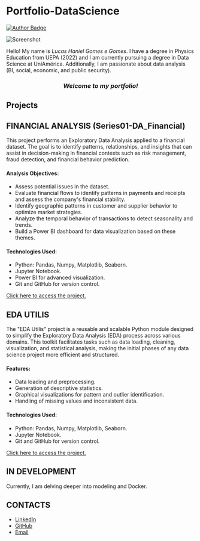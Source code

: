 # Portfolio-DataScience

<a href="https://www.linkedin.com/in/hanielgomes/" target="_blank">  
  <img src="https://img.shields.io/badge/author-hanielgomes-4F8A8B?style=flat&labelColor=F2B872&color=456173&borderRadius=20" alt="Author Badge">  
</a>  

![Screenshot](Imagens/Capa_do_Portfólio.png)  

Hello! My name is *Lucas Haniel Gomes e Gomes*. I have a degree in Physics Education from UEPA (2022) and I am currently pursuing a degree in Data Science at UniAmérica. Additionally, I am passionate about data analysis (BI, social, economic, and public security).  

<h3 align="center">
  <em><strong>Welcome to my portfolio!</strong></em>
</h3> 

## **Projects**  

## **FINANCIAL ANALYSIS (Series01-DA_Financial)**  
This project performs an Exploratory Data Analysis applied to a financial dataset. The goal is to identify patterns, relationships, and insights that can assist in decision-making in financial contexts such as risk management, fraud detection, and financial behavior prediction.  

#### **Analysis Objectives:**  

- Assess potential issues in the dataset.  
- Evaluate financial flows to identify patterns in payments and receipts and assess the company's financial stability.  
- Identify geographic patterns in customer and supplier behavior to optimize market strategies.  
- Analyze the temporal behavior of transactions to detect seasonality and trends.  
- Build a Power BI dashboard for data visualization based on these themes.  

#### **Technologies Used:**  

- Python: Pandas, Numpy, Matplotlib, Seaborn.  
- Jupyter Notebook.  
- Power BI for advanced visualization.  
- Git and GitHub for version control.  

[Click here to access the project.](https://github.com/Haniel-G/Series01-DA_Financial)  

## **EDA UTILIS**  
The "EDA Utilis" project is a reusable and scalable Python module designed to simplify the Exploratory Data Analysis (EDA) process across various domains. This toolkit facilitates tasks such as data loading, cleaning, visualization, and statistical analysis, making the initial phases of any data science project more efficient and structured.  

#### **Features:**  

- Data loading and preprocessing.  
- Generation of descriptive statistics.  
- Graphical visualizations for pattern and outlier identification.  
- Handling of missing values and inconsistent data.  

#### **Technologies Used:**  

- Python: Pandas, Numpy, Matplotlib, Seaborn.  
- Jupyter Notebook.  
- Git and GitHub for version control.  

[Click here to access the project.](https://github.com/Haniel-G/EDA_Utilis)  

## **IN DEVELOPMENT**  
Currently, I am delving deeper into modeling and Docker.  

## **CONTACTS**  
- [LinkedIn](https://www.linkedin.com/in/hanielgomes/)  
- [GitHub](https://github.com/Haniel-G)  
- [Email](fis.haniel@hotmail.com)  

